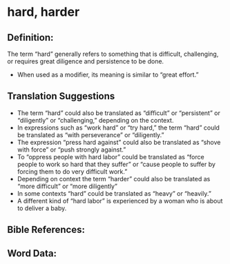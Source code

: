 # hard, harder 

## Definition:

The term “hard” generally refers to something that is difficult, challenging, or requires great diligence and persistence to be done.

* When used as a modifier, its meaning is similar to “great effort.”

## Translation Suggestions

* The term “hard” could also be translated as “difficult” or “persistent” or “diligently” or “challenging,” depending on the context.
* In expressions such as “work hard” or “try hard,” the term “hard” could be translated as “with perseverance” or “diligently.”
* The expression “press hard against” could also be translated as “shove with force” or “push strongly against.”
* To “oppress people with hard labor” could be translated as “force people to work so hard that they suffer” or “cause people to suffer by forcing them to do very difficult work.”
* Depending on context the term “harder” could also be translated as “more difficult” or “more diligently” 
* In some contexts “hard” could be translated as “heavy” or “heavily.” 
* A different kind of “hard labor” is experienced by a woman who is about to deliver a baby.

## Bible References:


## Word Data: